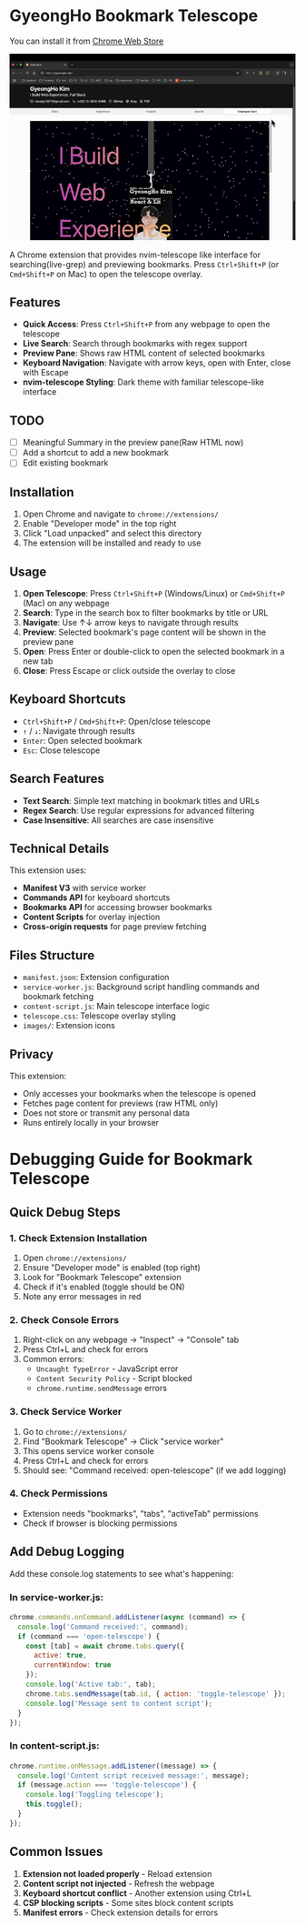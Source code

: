 # GyeongHo Bookmark Telescope

You can install it from [Chrome Web Store](https://chromewebstore.google.com/detail/apapcobjnbpmndcpcedjhngmgocjancj?utm_source=item-share-cb)

![Demo](assets/demo.gif)

A Chrome extension that provides nvim-telescope like interface for searching(live-grep) and previewing bookmarks. Press `Ctrl+Shift+P` (or `Cmd+Shift+P` on Mac) to open the telescope overlay.

## Features

- **Quick Access**: Press `Ctrl+Shift+P` from any webpage to open the telescope
- **Live Search**: Search through bookmarks with regex support
- **Preview Pane**: Shows raw HTML content of selected bookmarks
- **Keyboard Navigation**: Navigate with arrow keys, open with Enter, close with Escape
- **nvim-telescope Styling**: Dark theme with familiar telescope-like interface

## TODO

- [ ] Meaningful Summary in the preview pane(Raw HTML now)
- [ ] Add a shortcut to add a new bookmark
- [ ] Edit existing bookmark

## Installation

1. Open Chrome and navigate to `chrome://extensions/`
2. Enable "Developer mode" in the top right
3. Click "Load unpacked" and select this directory
4. The extension will be installed and ready to use

## Usage

1. **Open Telescope**: Press `Ctrl+Shift+P` (Windows/Linux) or `Cmd+Shift+P` (Mac) on any webpage
2. **Search**: Type in the search box to filter bookmarks by title or URL
3. **Navigate**: Use ↑↓ arrow keys to navigate through results
4. **Preview**: Selected bookmark's page content will be shown in the preview pane
5. **Open**: Press Enter or double-click to open the selected bookmark in a new tab
6. **Close**: Press Escape or click outside the overlay to close

## Keyboard Shortcuts

- `Ctrl+Shift+P` / `Cmd+Shift+P`: Open/close telescope
- `↑` / `↓`: Navigate through results
- `Enter`: Open selected bookmark
- `Esc`: Close telescope

## Search Features

- **Text Search**: Simple text matching in bookmark titles and URLs
- **Regex Search**: Use regular expressions for advanced filtering
- **Case Insensitive**: All searches are case insensitive

## Technical Details

This extension uses:
- **Manifest V3** with service worker
- **Commands API** for keyboard shortcuts
- **Bookmarks API** for accessing browser bookmarks
- **Content Scripts** for overlay injection
- **Cross-origin requests** for page preview fetching

## Files Structure

- `manifest.json`: Extension configuration
- `service-worker.js`: Background script handling commands and bookmark fetching
- `content-script.js`: Main telescope interface logic
- `telescope.css`: Telescope overlay styling
- `images/`: Extension icons

## Privacy

This extension:
- Only accesses your bookmarks when the telescope is opened
- Fetches page content for previews (raw HTML only)
- Does not store or transmit any personal data
- Runs entirely locally in your browser

# Debugging Guide for Bookmark Telescope

## Quick Debug Steps

### 1. Check Extension Installation
1. Open `chrome://extensions/`
2. Ensure "Developer mode" is enabled (top right)
3. Look for "Bookmark Telescope" extension
4. Check if it's enabled (toggle should be ON)
5. Note any error messages in red

### 2. Check Console Errors
1. Right-click on any webpage → "Inspect" → "Console" tab
2. Press Ctrl+L and check for errors
3. Common errors:
   - `Uncaught TypeError` - JavaScript error
   - `Content Security Policy` - Script blocked
   - `chrome.runtime.sendMessage` errors

### 3. Check Service Worker
1. Go to `chrome://extensions/`
2. Find "Bookmark Telescope" → Click "service worker"
3. This opens service worker console
4. Press Ctrl+L and check for errors
5. Should see: "Command received: open-telescope" (if we add logging)

### 4. Check Permissions
- Extension needs "bookmarks", "tabs", "activeTab" permissions
- Check if browser is blocking permissions

## Add Debug Logging

Add these console.log statements to see what's happening:

### In service-worker.js:
```javascript
chrome.commands.onCommand.addListener(async (command) => {
  console.log('Command received:', command);
  if (command === 'open-telescope') {
    const [tab] = await chrome.tabs.query({
      active: true,
      currentWindow: true
    });
    console.log('Active tab:', tab);
    chrome.tabs.sendMessage(tab.id, { action: 'toggle-telescope' });
    console.log('Message sent to content script');
  }
});
```

### In content-script.js:
```javascript
chrome.runtime.onMessage.addListener((message) => {
  console.log('Content script received message:', message);
  if (message.action === 'toggle-telescope') {
    console.log('Toggling telescope');
    this.toggle();
  }
});
```

## Common Issues

1. **Extension not loaded properly** - Reload extension
2. **Content script not injected** - Refresh the webpage
3. **Keyboard shortcut conflict** - Another extension using Ctrl+L
4. **CSP blocking scripts** - Some sites block content scripts
5. **Manifest errors** - Check extension details for errors